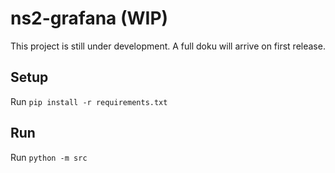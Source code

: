 # ns2-grafana (WIP)
This project is still under development. A full doku will arrive on first release.

## Setup
Run `pip install -r requirements.txt`


## Run
Run `python -m src`
